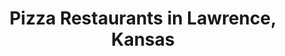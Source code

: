 ---
active: true
aliases: []
description: Pizza restaurants offering curbside, takeout, and delivery food in Lawrence,
  Kansas
name: Pizza
redirect_from: []
sitemap: true
slug: pizza
title: Pizza Restaurants in Lawrence, Kansas
---